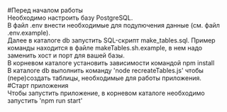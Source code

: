 #Перед началом работы<br>
Необходимо настроить базу PostgreSQL.<br>
В файл .env внести необходимые для подулючения данные (см. файл .env.example).<br>
Далее в каталоге db запустить SQL-скрипт make_tables.sql. Пример команды находится в файле makeTables.sh.example, в нем надо заменить хост и порт для вашей базы.<br>
В корневом каталоге установить зависимости командой npm install<br>
В каталоге db выполнить команду 'node recreateTables.js' чтобы (пере)создать таблицы, необходимые для работы приложения.<br>
#Старт приложения<br>
Чтобы запустить приложение, в корневом каталоге необходимо запустить 'npm run start'